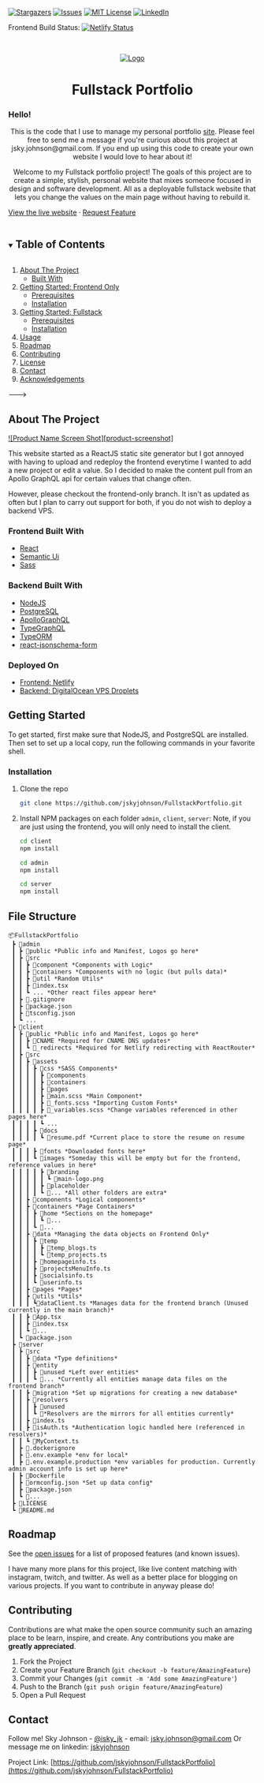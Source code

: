 [![Stargazers][stars-shield]][stars-url]
[![Issues][issues-shield]][issues-url]
[![MIT License][license-shield]][license-url]
[![LinkedIn][linkedin-shield]][linkedin-url]

Frontend Build Status: 
[![Netlify Status](https://api.netlify.com/api/v1/badges/a90a1699-d7e5-4653-9c8c-c43cbc3c4638/deploy-status)](https://app.netlify.com/sites/skyjohnson/deploys)

<!--
Admin Portal Build Status: 
[![Netlify Status](https://api.netlify.com/api/v1/badges/8366ad4c-fd65-476c-869f-9c346ea51ef9/deploy-status)](https://app.netlify.com/sites/portfolioadmin/deploys)

Backend Deploy Status:
-->


<!-- PROJECT LOGO -->
<br />
<p align="center">
  <a href="https://github.com/jskyjohnson/FullstackPortfolio">
    <img src="https://i.imgur.com/zitO1cF.gif" alt="Logo">
  </a>

  <h1 align="center">Fullstack Portfolio</h1>

  <h3>Hello! </h3>
  <p align="center">
This is the code that I use to manage my personal portfolio <a href="https://skyjohnson.me">site</a>. Please feel free to send me a message if you're curious about this project at jsky.johnson@gmail.com. If you end up using this code to create your own website I would love to hear about it! 
  </p>
  
  <p align="center">  
    Welcome to my Fullstack portfolio project! The goals of this project are to create a simple, stylish, personal website that mixes someone focused in design and software development. All as a deployable fullstack website that lets you change the values on the main page without having to rebuild it.
    
<!--     <a href="https://github.com/github_username/repo_name"><strong>Explore the docs »</strong></a> -->
<a href="https://skyjohnson.me/">View the live website</a>
    <!-- ·
    <a href="https://github.com/github_username/repo_name/issues">Report Bug</a>-->
    ·
    <a href="https://github.com/jskyjohnson/FullstackPortfolio/issues">Request Feature</a> 
  </p>
</p>

<!---
<!-- TABLE OF CONTENTS -->
<details open="open">
  <summary><h2 style="display: inline-block">Table of Contents</h2></summary>
  <ol>
    <li>
      <a href="#about-the-project">About The Project</a>
      <ul>
        <li><a href="#built-with">Built With</a></li>
      </ul>
    </li>
    <li>
      <a href="#getting-started">Getting Started: Frontend Only</a>
      <ul>
        <li><a href="#prerequisites">Prerequisites</a></li>
        <li><a href="#installation">Installation</a></li>
      </ul>
    </li>
    <li>
      <a href="#getting-started">Getting Started: Fullstack</a>
      <ul>
        <li><a href="#prerequisites">Prerequisites</a></li>
        <li><a href="#installation">Installation</a></li>
      </ul>
    </li>
    <li><a href="#usage">Usage</a></li>
    <li><a href="#roadmap">Roadmap</a></li>
    <li><a href="#contributing">Contributing</a></li>
    <li><a href="#license">License</a></li>
    <li><a href="#contact">Contact</a></li>
    <li><a href="#acknowledgements">Acknowledgements</a></li>
  </ol>
</details>
--->


<!-- ABOUT THE PROJECT -->
## About The Project

[![Product Name Screen Shot][product-screenshot]](https://example.com)

This website started as a ReactJS static site generator but I got annoyed with having to upload and redeploy the frontend everytime I wanted to add a new project or edit a value. So I decided to make the content pull from an Apollo GraphQL api for certain values that change often.

However, please checkout the frontend-only branch. It isn't as updated as often but I plan to carry out support for both, if you do not wish to deploy a backend VPS.


### Frontend Built With
* [React](https://reactjs.org/)
* [Semantic Ui](https://react.semantic-ui.com/)
* [Sass](https://sass-lang.com/)

### Backend Built With
* [NodeJS](https://nodejs.org/en/)
* [PostgreSQL](https://www.postgresql.org/)
* [ApolloGraphQL](https://www.apollographql.com/)
* [TypeGraphQL](https://typegraphql.com/)
* [TypeORM](https://typeorm.io/)
* [react-jsonschema-form](https://react-jsonschema-form.readthedocs.io/en/latest/)

### Deployed On
* [Frontend: Netlify](https://www.netlify.com/)
* [Backend: DigitalOcean VPS Droplets](https://www.digitalocean.com/)


<!-- GETTING STARTED -->
## Getting Started

To get started, first make sure that NodeJS, and PostgreSQL are installed. Then set to set up a local copy, run the following commands in your favorite shell.

<!---
### Prerequisites

This is an example of how to list things you need to use the software and how to install them.
* npm
  ```sh
  npm install npm@latest -g
  ``` --->

### Installation
1. Clone the repo
   ```sh
   git clone https://github.com/jskyjohnson/FullstackPortfolio.git
   ```
2. Install NPM packages on each folder `admin`, `client`, `server`:
  Note, if you are just using the frontend, you will only need to install the client.
     ```sh
   cd client
   npm install
   ```
   ```sh
   cd admin
   npm install
   ```
   ```sh
   cd server
   npm install
   ```
   
## File Structure
```
📦FullstackPortfolio
 ┣ 📂admin
 ┃ ┣ 📂public *Public info and Manifest, Logos go here*
 ┃ ┣ 📂src
 ┃ ┃ ┣ 📂component *Components with Logic*
 ┃ ┃ ┣ 📂containers *Components with no logic (but pulls data)*
 ┃ ┃ ┣ 📂util *Random Utils*
 ┃ ┃ ┣ 📜index.tsx
 ┃ ┃ ┗ ... *Other react files appear here*
 ┃ ┣ 📜.gitignore
 ┃ ┣ 📜package.json
 ┃ ┣ 📜tsconfig.json
 ┃ ┗ ...
 ┣ 📂client
 ┃ ┣ 📂public *Public info and Manifest, Logos go here*
 ┃ ┃ ┣ 📜CNAME *Required for CNAME DNS updates*
 ┃ ┃ ┗ 📜_redirects *Required for Netlify redirecting with ReactRouter*
 ┃ ┣ 📂src
 ┃ ┃ ┣ 📂assets
 ┃ ┃ ┃ ┣ 📂css *SASS Components*
 ┃ ┃ ┃ ┃ ┣ 📂components
 ┃ ┃ ┃ ┃ ┣ 📂containers
 ┃ ┃ ┃ ┃ ┣ 📂pages
 ┃ ┃ ┃ ┃ ┣ 📜main.scss *Main Component*
 ┃ ┃ ┃ ┃ ┣ 📜_fonts.scss *Importing Custom Fonts*
 ┃ ┃ ┃ ┃ ┣ 📜_variables.scss *Change variables referenced in other pages here*
 ┃ ┃ ┃ ┃ ┗ ...
 ┃ ┃ ┃ ┣ 📂docs
 ┃ ┃ ┃ ┃ ┗ 📜resume.pdf *Current place to store the resume on resume page*
 ┃ ┃ ┃ ┣ 📂fonts *Downloaded fonts here*
 ┃ ┃ ┃ ┗ 📂images *Someday this will be empty but for the frontend, reference values in here*
 ┃ ┃ ┃ ┃ ┣ 📂branding
 ┃ ┃ ┃ ┃ ┃ ┗ 📜main-logo.png
 ┃ ┃ ┃ ┃ ┣ 📂placeholder
 ┃ ┃ ┃ ┃ ┗ 📂... *All other folders are extra*
 ┃ ┃ ┣ 📂components *Logical components*
 ┃ ┃ ┣ 📂containers *Page Containers*
 ┃ ┃ ┃ ┣ 📂home *Sections on the homepage*
 ┃ ┃ ┃ ┃ ┗ 📜...
 ┃ ┃ ┃ ┗ 📜...
 ┃ ┃ ┣ 📂data *Managing the data objects on Frontend Only*
 ┃ ┃ ┃ ┣ 📂temp
 ┃ ┃ ┃ ┃ ┣ 📜temp_blogs.ts
 ┃ ┃ ┃ ┃ ┗ 📜temp_projects.ts
 ┃ ┃ ┃ ┣ 📜homepageinfo.ts
 ┃ ┃ ┃ ┣ 📜projectsMenuInfo.ts
 ┃ ┃ ┃ ┣ 📜socialsinfo.ts
 ┃ ┃ ┃ ┗ 📜userinfo.ts
 ┃ ┃ ┣ 📂pages *Pages*
 ┃ ┃ ┣ 📂utils *Utils*
 ┃ ┃ ┃ ┗📜dataClient.ts *Manages data for the frontend branch (Unused currently in the main branch)*
 ┃ ┃ ┣ 📜App.tsx
 ┃ ┃ ┣ 📜index.tsx
 ┃ ┃ ┗ 📜...
 ┃ ┗ 📜package.json
 ┣ 📂server
 ┃ ┣ 📂src
 ┃ ┃ ┣ 📂data *Type definitions*
 ┃ ┃ ┣ 📂entity
 ┃ ┃ ┃ ┣ 📂unused *Left over entities*
 ┃ ┃ ┃ ┗ 📜... *Currently all entities manage data files on the frontend branch*
 ┃ ┃ ┣ 📂migration *Set up migrations for creating a new database*
 ┃ ┃ ┣ 📂resolvers
 ┃ ┃ ┃ ┣ 📂unused
 ┃ ┃ ┃ ┗ 📜*Resolvers are the mirrors for all entities currently*
 ┃ ┃ ┣ 📜index.ts
 ┃ ┃ ┣ 📜isAuth.ts *Authentication logic handled here (referenced in resolvers)*
 ┃ ┃ ┗ 📜MyContext.ts
 ┃ ┣ 📜.dockerignore
 ┃ ┣ 📜.env.example *env for local*
 ┃ ┣ 📜.env.example.production *env variables for production. Currently admin account info is set up here*
 ┃ ┣ 📜Dockerfile
 ┃ ┣ 📜ormconfig.json *Set up data config*
 ┃ ┣ 📜package.json
 ┃ ┗ 📜...
 ┣ 📜LICENSE
 ┗ 📜README.md
 ```

<!-- USAGE EXAMPLES -->
<!---
## Usage

Use this space to show useful examples of how a project can be used. Additional screenshots, code examples and demos work well in this space. You may also link to more resources.

_For more examples, please refer to the [Documentation](https://example.com)_

--->

<!-- ROADMAP -->
## Roadmap

See the [open issues](https://github.com/jskyjohnson/FullstackPortfolio/issues) for a list of proposed features (and known issues).

I have many more plans for this project, like live content matching with instagram, twitch, and twitter. As well as a better place for blogging on various projects. If you want to contribute in anyway please do!



<!-- CONTRIBUTING -->
## Contributing

Contributions are what make the open source community such an amazing place to be learn, inspire, and create. Any contributions you make are **greatly appreciated**.

1. Fork the Project
2. Create your Feature Branch (`git checkout -b feature/AmazingFeature`)
3. Commit your Changes (`git commit -m 'Add some AmazingFeature'`)
4. Push to the Branch (`git push origin feature/AmazingFeature`)
5. Open a Pull Request


<!-- CONTACT -->
## Contact

Follow me! Sky Johnson - [@isky_jk](https://twitter.com/isky_jk) - email: jsky.johnson@gmail.com
Or message me on linkedin: [jskyjohnson](https://www.linkedin.com/in/jskyjohnson/)

Project Link: [https://github.com/jskyjohnson/FullstackPortfolio](https://github.com/jskyjohnson/FullstackPortfolio)

<!-- MARKDOWN LINKS & IMAGES -->
<!-- https://www.markdownguide.org/basic-syntax/#reference-style-links -->
[contributors-shield]: https://img.shields.io/github/contributors/jskyjohnson/FullstackPortfolio.svg?style=for-the-badge
[contributors-url]: https://github.com/jskyjohnson/repo/graphs/contributors
[forks-shield]: https://img.shields.io/github/forks/jskyjohnson/FullstackPortfolio.svg?style=for-the-badge
[forks-url]: https://github.com/jskyjohnson/FullstackPortfolio/network/members
[stars-shield]: https://img.shields.io/github/stars/jskyjohnson/FullstackPortfolio.svg?style=for-the-badge
[stars-url]: https://github.com/jskyjohnson/FullstackPortfolio/stargazers
[issues-shield]: https://img.shields.io/github/issues/jskyjohnson/FullstackPortfolio.svg?style=for-the-badge
[issues-url]: https://github.com/jskyjohnson/FullstackPortfolio/issues
[license-shield]: https://img.shields.io/github/license/jskyjohnson/FullstackPortfolio.svg?style=for-the-badge
[license-url]: https://github.com/jskyjohnson/FullstackPortfolio/blob/master/LICENSE.txt
[linkedin-shield]: https://img.shields.io/badge/-LinkedIn-black.svg?style=for-the-badge&logo=linkedin&colorB=555
[linkedin-url]: https://www.linkedin.com/in/jskyjohnson/
